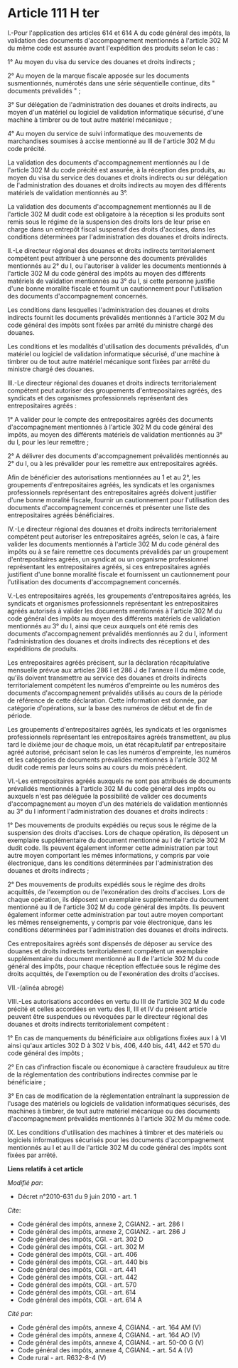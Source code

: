 # Article 111 H ter

I.-Pour l'application des articles 614 et 614 A du code général des impôts, la validation des documents d'accompagnement
mentionnés à l'article 302 M du même code est assurée avant l'expédition des produits selon le cas : 

1° Au moyen du visa du service des douanes et droits indirects ; 

2° Au moyen de la marque fiscale apposée sur les documents susmentionnés, numérotés dans une série séquentielle continue,
dits " documents prévalidés " ; 

3° Sur délégation de l'administration des douanes et droits indirects, au moyen d'un matériel ou logiciel de validation
informatique sécurisé, d'une machine à timbrer ou de tout autre matériel mécanique ; 

4° Au moyen du service de suivi informatique des mouvements de marchandises soumises à accise mentionné au III de l'article
302 M du code précité. 

La validation des documents d'accompagnement mentionnés au I de l'article 302 M du code précité est assurée, à la réception
des produits, au moyen du visa du service des douanes et droits indirects ou sur délégation de l'administration des douanes
et droits indirects au moyen des différents matériels de validation mentionnés au 3°. 

La validation des documents d'accompagnement mentionnés au II de l'article 302 M dudit code est obligatoire à la réception si
les produits sont remis sous le régime de la suspension des droits lors de leur prise en charge dans un entrepôt fiscal
suspensif des droits d'accises, dans les conditions déterminées par l'administration des douanes et droits indirects. 

II.-Le directeur régional des douanes et droits indirects territorialement compétent peut attribuer à une personne des
documents prévalidés mentionnés au 2° du I, ou l'autoriser à valider les documents mentionnés à l'article 302 M du code
général des impôts au moyen des différents matériels de validation mentionnés au 3° du I, si cette personne justifie d'une
bonne moralité fiscale et fournit un cautionnement pour l'utilisation des documents d'accompagnement concernés. 

Les conditions dans lesquelles l'administration des douanes et droits indirects fournit les documents prévalidés mentionnés à
l'article 302 M du code général des impôts sont fixées par arrêté du ministre chargé des douanes. 

Les conditions et les modalités d'utilisation des documents prévalidés, d'un matériel ou logiciel de validation informatique
sécurisé, d'une machine à timbrer ou de tout autre matériel mécanique sont fixées par arrêté du ministre chargé des douanes. 

III.-Le directeur régional des douanes et droits indirects territorialement compétent peut autoriser des groupements
d'entrepositaires agréés, des syndicats et des organismes professionnels représentant des entrepositaires agréés : 

1° A valider pour le compte des entrepositaires agréés des documents d'accompagnement mentionnés à l'article 302 M du code
général des impôts, au moyen des différents matériels de validation mentionnés au 3° du I, pour les leur remettre ; 

2° A délivrer des documents d'accompagnement prévalidés mentionnés au 2° du I, ou à les prévalider pour les remettre aux
entrepositaires agréés. 

Afin de bénéficier des autorisations mentionnées au 1 et au 2°, les groupements d'entrepositaires agréés, les syndicats et
les organismes professionnels représentant des entrepositaires agréés doivent justifier d'une bonne moralité fiscale, fournir
un cautionnement pour l'utilisation des documents d'accompagnement concernés et présenter une liste des entrepositaires
agréés bénéficiaires. 

IV.-Le directeur régional des douanes et droits indirects territorialement compétent peut autoriser les entrepositaires
agréés, selon le cas, à faire valider les documents mentionnés à l'article 302 M du code général des impôts ou à se faire
remettre ces documents prévalidés par un groupement d'entrepositaires agréés, un syndicat ou un organisme professionnel
représentant les entrepositaires agréés, si ces entrepositaires agréés justifient d'une bonne moralité fiscale et fournissent
un cautionnement pour l'utilisation des documents d'accompagnement concernés.

V.-Les entrepositaires agréés, les groupements d'entrepositaires agréés, les syndicats et organismes professionnels
représentant les entrepositaires agréés autorisés à valider les documents mentionnés à l'article 302 M du code général des
impôts au moyen des différents matériels de validation mentionnés au 3° du I, ainsi que ceux auxquels ont été remis des
documents d'accompagnement prévalidés mentionnés au 2 du I, informent l'administration des douanes et droits indirects des
réceptions et des expéditions de produits. 

Les entrepositaires agréés précisent, sur la déclaration récapitulative mensuelle prévue aux articles 286 I et 286 J de
l'annexe II du même code, qu'ils doivent transmettre au service des douanes et droits indirects territorialement compétent
les numéros d'empreinte ou les numéros des documents d'accompagnement prévalidés utilisés au cours de la période de référence
de cette déclaration. Cette information est donnée, par catégorie d'opérations, sur la base des numéros de début et de fin de
période. 

Les groupements d'entrepositaires agréés, les syndicats et les organismes professionnels représentant les entrepositaires
agréés transmettent, au plus tard le dixième jour de chaque mois, un état récapitulatif par entrepositaire agréé autorisé,
précisant selon le cas les numéros d'empreinte, les numéros et les catégories de documents prévalidés mentionnés à l'article
302 M dudit code remis par leurs soins au cours du mois précédent. 

VI.-Les entrepositaires agréés auxquels ne sont pas attribués de documents prévalidés mentionnés à l'article 302 M du code
général des impôts ou auxquels n'est pas déléguée la possibilité de valider ces documents d'accompagnement au moyen d'un des
matériels de validation mentionnés au 3° du I informent l'administration des douanes et droits indirects : 

1° Des mouvements de produits expédiés ou reçus sous le régime de la suspension des droits d'accises. Lors de chaque
opération, ils déposent un exemplaire supplémentaire du document mentionné au I de l'article 302 M dudit code. Ils peuvent
également informer cette administration par tout autre moyen comportant les mêmes informations, y compris par voie
électronique, dans les conditions déterminées par l'administration des douanes et droits indirects ; 

2° Des mouvements de produits expédiés sous le régime des droits acquittés, de l'exemption ou de l'exonération des droits
d'accises. Lors de chaque opération, ils déposent un exemplaire supplémentaire du document mentionné au II de l'article 302 M
du code général des impôts. Ils peuvent également informer cette administration par tout autre moyen comportant les mêmes
renseignements, y compris par voie électronique, dans les conditions déterminées par l'administration des douanes et droits
indirects. 

Ces entrepositaires agréés sont dispensés de déposer au service des douanes et droits indirects territorialement compétent un
exemplaire supplémentaire du document mentionné au II de l'article 302 M du code général des impôts, pour chaque réception
effectuée sous le régime des droits acquittés, de l'exemption ou de l'exonération des droits d'accises. 

VII.-(alinéa abrogé) 

VIII.-Les autorisations accordées en vertu du III de l'article 302 M du code précité et celles accordées en vertu des II, III
et IV du présent article peuvent être suspendues ou révoquées par le directeur régional des douanes et droits indirects
territorialement compétent : 

1° En cas de manquements du bénéficiaire aux obligations fixées aux I à VI ainsi qu'aux articles 302 D à 302 V bis, 406, 440
bis, 441, 442 et 570 du code général des impôts ; 

2° En cas d'infraction fiscale ou économique à caractère frauduleux au titre de la réglementation des contributions
indirectes commise par le bénéficiaire ; 

3° En cas de modification de la réglementation entraînant la suppression de l'usage des matériels ou logiciels de validation
informatiques sécurisés, des machines à timbrer, de tout autre matériel mécanique ou des documents d'accompagnement
prévalidés mentionnés à l'article 302 M du même code. 

IX. Les conditions d'utilisation des machines à timbrer et des matériels ou logiciels informatiques sécurisés pour les
documents d'accompagnement mentionnés au I et au II de l'article 302 M du code général des impôts sont fixées par arrêté.

**Liens relatifs à cet article**

_Modifié par_:

  - Décret n°2010-631 du 9 juin 2010 - art. 1

_Cite_:

  - Code général des impôts, annexe 2, CGIAN2. - art. 286 I
  - Code général des impôts, annexe 2, CGIAN2. - art. 286 J
  - Code général des impôts, CGI. - art. 302 D
  - Code général des impôts, CGI. - art. 302 M
  - Code général des impôts, CGI. - art. 406
  - Code général des impôts, CGI. - art. 440 bis
  - Code général des impôts, CGI. - art. 441
  - Code général des impôts, CGI. - art. 442
  - Code général des impôts, CGI. - art. 570
  - Code général des impôts, CGI. - art. 614
  - Code général des impôts, CGI. - art. 614 A

_Cité par_:

  - Code général des impôts, annexe 4, CGIAN4. - art. 164 AM (V)
  - Code général des impôts, annexe 4, CGIAN4. - art. 164 AO (V)
  - Code général des impôts, annexe 4, CGIAN4. - art. 50-00 G (V)
  - Code général des impôts, annexe 4, CGIAN4. - art. 54 A (V)
  - Code rural - art. R632-8-4 (V)
